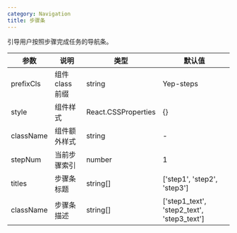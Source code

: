 ```yaml
---
category: Navigation
title: 步骤条
---
```


引导用户按照步骤完成任务的导航条。

<DEMO>

| 参数      | 说明            | 类型                | 默认值                                     |
| --------- | --------------- | ------------------- | ------------------------------------------ |
| prefixCls | 组件 class 前缀 | string              | Yep-steps                                  |
| style     | 组件样式        | React.CSSProperties | {}                                         |
| className | 组件额外样式    | string              | -                                          |
| stepNum   | 当前步骤索引    | number              | 1                                          |
| titles    | 步骤条标题      | string[]            | ['step1', 'step2', 'step3']                |
| className | 步骤条描述      | string[]            | ['step1_text', 'step2_text', 'step3_text'] |

